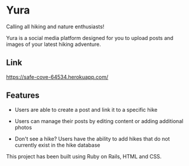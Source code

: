 # Yura

Calling all hiking and nature enthusiasts!

Yura is a social media platform designed for you to upload posts and images of your latest hiking adventure.

<h2>Link</h2>

https://safe-cove-64534.herokuapp.com/

<h2>Features</h2>

* Users are able to create a post and link it to a specific hike

* Users can manage their posts by editing content or adding additional photos

* Don't see a hike? Users have the ability to add hikes that do not currently exist in the hike database

This project has been built using Ruby on Rails, HTML and CSS.
